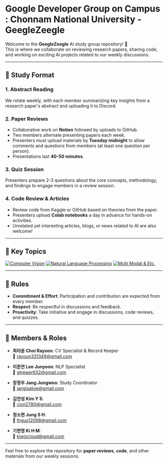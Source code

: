 # Google Developer Group on Campus : Chonnam National University - GeegleZeegle

Welcome to the **GeegleZeegle** AI study group repository! 🚀  
This is where we collaborate on reviewing research papers, sharing code, and working on exciting AI projects related to our weekly discussions.

---

## 📖 Study Format

### 1. Abstract Reading  
We rotate weekly, with each member summarizing key insights from a research paper's abstract and uploading it to Discord.

### 2. Paper Reviews  
- Collaborative work on **Notion** followed by uploads to GitHub.
- Two members alternate presenting papers each week.
- Presenters must upload materials by **Tuesday midnight** to allow comments and questions from members (at least one question per person).
- Presentations last **40-50 minutes**.

### 3. Quiz Session  
Presenters prepare 2-3 questions about the core concepts, methodology, and findings to engage members in a review session.

### 4. Code Review & Articles  
- Review code from Kaggle or GitHub based on theories from the paper.
- Presenters upload **Colab notebooks** a day in advance for hands-on activities.
- Unrelated yet interesting articles, blogs, or news related to AI are also welcome!

---

## 🎯 Key Topics

[![Computer Vision](https://img.shields.io/badge/Computer%20Vision-blue?style=for-the-badge&logo=notion&logoColor=white)](https://dull-flyaway-b69.notion.site/Computer-Vision-ab28e41f9e334db8a3c4ce72fce9d21c?pvs=4)
[![Natural Language Processing](https://img.shields.io/badge/Natural%20Language%20Processing-orange?style=for-the-badge&logo=notion&logoColor=white)](https://dull-flyaway-b69.notion.site/Natural-Language-Processing-ee47aa14e35540ab802dac68400bcb24?pvs=4)
[![Multi Modal & Etc.](https://img.shields.io/badge/Multi%20Modal_&_Etc-green?style=for-the-badge&logo=notion&logoColor=white)](https://dull-flyaway-b69.notion.site/Multi-Modal-ETC-e40e9578fffc450d95f90dccea7e284b?pvs=4)

---

## 📌 Rules

- **Commitment & Effort**: Participation and contribution are expected from every member.
- **Respect**: Be respectful in discussions and feedback.
- **Proactivity**: Take initiative and engage in discussions, code reviews, and quizzes.

---

## 👥 Members & Roles

- **최라윤 Choi Rayoon**: CV Specialist & Record Keeper  
  📧 [rayoun331349@gmail.com](mailto:rayoun331349@gmail.com)

- **이준연 Lee Junyeon**: NLP Specialist  
  📧 [gtrewer632@gmail.com](mailto:gtrewer632@gmail.com)

- **장정우 Jang Jungwoo**: Study Coordinator  
  📧 [jangisalive@gmail.com](mailto:jangisalive@gmail.com)

- **김연성 Kim Y S**:   
  📧 [cion2780@gmail.com](mailto:cion2780@gmail.com)

- **정소현 Jung S H**:    
  📧 [thgus12098@gmail.com](mailto:thgus12098@gmail.com)

- **기현명 Ki H M**:   
  📧 [kiwizcloud@gmail.com](mailto:kiwizcloud@gmail.com)

---

Feel free to explore the repository for **paper reviews**, **code**, and other materials from our weekly sessions.

